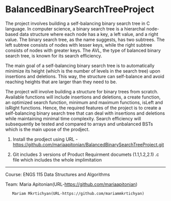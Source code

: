 # BalancedBinarySearchTreeProject

The project involves building a self-balancing binary search tree in C language. 
In computer science, a binary search tree is a hierarchal node-based data structure where each node has a key, a left value, and a right value. 
The binary search tree, as the name suggests, has two subtrees.
The left subtree consists of nodes with lesser keys, while the right subtree consists of nodes with greater keys. 
The AVL, the type of balanced binary search tree, is known for its search efficiency.

The main goal of a self-balancing binary search tree is to automatically minimize its height (which is the number of levels in the search tree) upon insertions and deletions. 
This way, the structure can self-balance and avoid reaching heights that are larger than they need to be.

The project will involve building a structure for binary trees from scratch.
Available functions will include insertions and deletions, a create function, an optimized search function, minimum and maximum functions, isLeft and isRight functions.
Hence, the required features of the project is to create a self-balancing binary search tree that can deal with insertions and deletions while maintaining minimal time complexity.
Search efficiency will subsequently be tested and compared to arrays and unbalanced BSTs which is the main upose of the prodject.

1. Install the prodject using URL - https://github.com/mariaapitonian/BalancedBinarySearchTreeProject.git

2. Git includes 3 versions of Product Requirment documets (1.1,1.2,2.1)
.c file which includes the whole implimitation

--------------------------------------------------------------------------------
Course: ENGS 115 Data Structures and Algorithms

Team: Maria Apitonian(URL-https://github.com/mariaapitonian)
     
       Mariam Mkrtichyan(URL-https://github.com/mariammkrtichyan)
 
